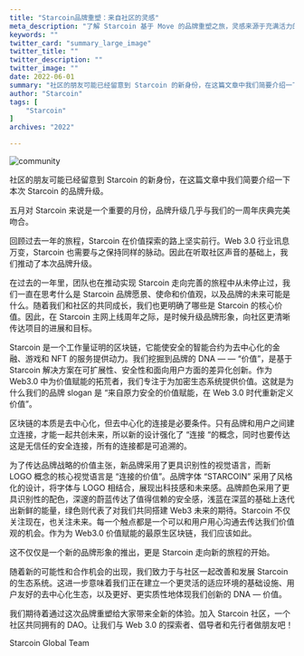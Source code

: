 ```yaml
---
title: "Starcoin品牌重塑：来自社区的灵感"
meta_description: "了解 Starcoin 基于 Move 的品牌重塑之旅，灵感来源于充满活力的社区反馈。"
keywords: ""
twitter_card: "summary_large_image"
twitter_title: ""
twitter_description: ""
twitter_image: ""
date: 2022-06-01
summary: "社区的朋友可能已经留意到 Starcoin 的新身份，在这篇文章中我们简要介绍一下本次 Starcoin 的品牌升级。 五月对 Starcoin 来说是一个重要的月份，品牌升级几乎与我们的一周年庆典完美吻合。 回顾过去一年的旅程...."
author: "Starcoin"
tags: [
    "Starcoin"
]
archives: "2022"

---
```


![community](/images/hackathon/community.jpeg)

社区的朋友可能已经留意到 Starcoin 的新身份，在这篇文章中我们简要介绍一下本次 Starcoin 的品牌升级。

五月对 Starcoin 来说是一个重要的月份，品牌升级几乎与我们的一周年庆典完美吻合。

回顾过去一年的旅程，Starcoin 在价值探索的路上坚实前行。Web 3.0 行业讯息万变，Starcoin 也需要与之保持同样的脉动。因此在听取社区声音的基础上，我们推动了本次品牌升级。

在过去的一年里，团队也在推动实现 Starcoin 走向完善的旅程中从未停止过，我们一直在思考什么是 Starcoin 品牌愿景、使命和价值观，以及品牌的未来可能是什么。随着我们和社区的共同成长，我们也更明确了哪些是 Starcoin 的核心价值。因此，在 Starcoin 主网上线周年之际，是时候升级品牌形象，向社区更清晰传达项目的进展和目标。

Starcoin 是一个工作量证明的区块链，它能使安全的智能合约为去中心化的金融、游戏和 NFT 的服务提供动力。我们挖掘到品牌的 DNA — — “价值”，是基于 Starcoin 解决方案在可扩展性、安全性和面向用户方面的差异化创新。作为 Web3.0 中为价值赋能的拓荒者，我们专注于为加密生态系统提供价值。这就是为什么我们的品牌 slogan 是 “来自原力安全的价值赋能，在 Web 3.0 时代重新定义价值”。

区块链的本质是去中心化，但去中心化的连接是必要条件。只有品牌和用户之间建立连接，才能一起共创未来，所以新的设计强化了 “连接 “的概念，同时也要传达这是无信任的安全连接，所有的连接都是可追溯的。

为了传达品牌战略的价值主张，新品牌采用了更具识别性的视觉语言，而新 LOGO 概念的核心视觉语言是 “连接的价值”。品牌字体 “STARCOIN” 采用了风格化的设计，将字体与 LOGO 相结合，展现出科技感和未来感。品牌颜色采用了更具识别性的配色，深邃的蔚蓝传达了值得信赖的安全感，浅蓝在深蓝的基础上迭代出新鲜的能量，绿色则代表了对我们共同搭建 Web3 未来的期待。Starcoin 不仅关注现在，也关注未来。每一个触点都是一个可以和用户用心沟通去传达我们价值观的机会。作为为 Web3.0 价值赋能的最原生区块链，我们应该如此。

这不仅仅是一个新的品牌形象的推出，更是 Starcoin 走向新的旅程的开始。

随着新的可能性和合作机会的出现，我们致力于与社区一起改善和发展 Starcoin 的生态系统。这进一步意味着我们正在建立一个更灵活的适应环境的基础设施、用户友好的去中心化生态，以及更好、更实质性地体现我们创新的 DNA — 价值。

我们期待着通过这次品牌重塑给大家带来全新的体验。加入 Starcoin 社区，一个社区共同拥有的 DAO。让我们与 Web 3.0 的探索者、倡导者和先行者做朋友吧！

Starcoin Global Team